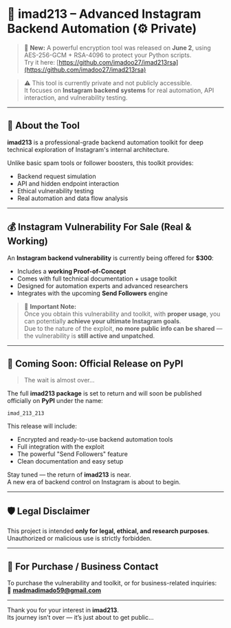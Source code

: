 # 🧠 imad213 – Advanced Instagram Backend Automation (⚙️ Private)

> 🔐 **New:** A powerful encryption tool was released on **June 2**, using AES-256-GCM + RSA-4096 to protect your Python scripts.  
> Try it here: [https://github.com/imadoo27/imad213rsa](https://github.com/imadoo27/imad213rsa)

> ⚠️ This tool is currently private and not publicly accessible.  
It focuses on **Instagram backend systems** for real automation, API interaction, and vulnerability testing.

---

## 📌 About the Tool

**imad213** is a professional-grade backend automation toolkit for deep technical exploration of Instagram's internal architecture.

Unlike basic spam tools or follower boosters, this toolkit provides:

- Backend request simulation  
- API and hidden endpoint interaction  
- Ethical vulnerability testing  
- Real automation and data flow analysis

---

## 💰 Instagram Vulnerability For Sale (Real & Working)

An **Instagram backend vulnerability** is currently being offered for **$300**:

- Includes a **working Proof-of-Concept**  
- Comes with full technical documentation + usage toolkit  
- Designed for automation experts and advanced researchers  
- Integrates with the upcoming **Send Followers** engine

> 🧩 **Important Note:**  
Once you obtain this vulnerability and toolkit, with **proper usage**, you can potentially **achieve your ultimate Instagram goals**.  
Due to the nature of the exploit, **no more public info can be shared** — the vulnerability is **still active and unpatched**.

---

## 🚀 Coming Soon: Official Release on PyPI

> The wait is almost over...

The full **imad213 package** is set to return and will soon be published officially on **PyPI** under the name:

```
imad_213_213
```

This release will include:

- Encrypted and ready-to-use backend automation tools  
- Full integration with the exploit  
- The powerful "Send Followers" feature  
- Clean documentation and easy setup  

Stay tuned — the return of **imad213** is near.  
A new era of backend control on Instagram is about to begin.

---

## 🛡️ Legal Disclaimer

This project is intended **only for legal, ethical, and research purposes**.  
Unauthorized or malicious use is strictly forbidden.

---

## 📩 For Purchase / Business Contact

To purchase the vulnerability and toolkit, or for business-related inquiries:  
📧 **madmadimado59@gmail.com**

---

Thank you for your interest in **imad213**.  
Its journey isn’t over — it’s just about to get public…
